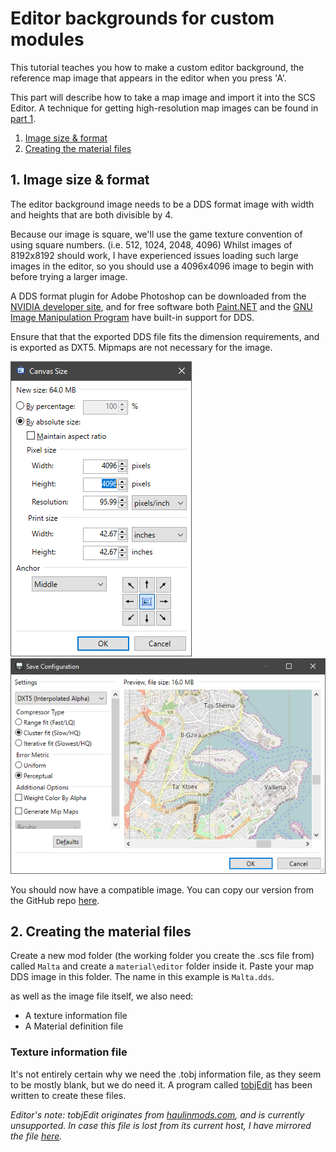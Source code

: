 # Editor backgrounds for custom modules

This tutorial teaches you how to make a custom editor background, the reference map image that appears in the editor when you press 'A'.

This part will describe how to take a map image and import it into the SCS Editor. A technique for getting high-resolution map images can be found in [part 1](1_imagery.md).

1. [Image size & format](#section1)
2. [Creating the material files](#section2)

<a name="section1"></a>
## 1. Image size & format

The editor background image needs to be a DDS format image with width and heights that are both divisible by 4.

Because our image is square, we'll use the game texture convention of using square numbers. (i.e. 512, 1024, 2048, 4096) Whilst images of 8192x8192 should work, I have experienced issues loading such large images in the editor, so you should use a 4096x4096 image to begin with before trying a larger image.

A DDS format plugin for Adobe Photoshop can be downloaded from the [NVIDIA developer site](https://developer.nvidia.com/nvidia-texture-tools-adobe-photoshop), and for free software both [Paint.NET](http://www.getpaint.net/index.html) and the [GNU Image Manipulation Program](https://www.gimp.org/) have built-in support for DDS.

Ensure that that the exported DDS file fits the dimension requirements, and is exported as DXT5. Mipmaps are not necessary for the image.

![Paint.NET canvas size adjustment](img/2_crop.png)
![Paint.NET export settings](img/2_dds.png)

You should now have a compatible image. You can copy our version from the GitHub repo [here](#).

<a name="section2"></a>
## 2. Creating the material files

Create a new mod folder (the working folder you create the .scs file from) called ```Malta``` and create a ```material\editor``` folder inside it. Paste your map DDS image in this folder. The name in this example is ```Malta.dds```.

as well as the image file itself, we also need:

- A texture information file
- A Material definition file

### Texture information file

It's not entirely certain why we need the .tobj information file, as they seem to be mostly blank, but we do need it. A program called [tobjEdit](http://www.mediafire.com/?zxlf5ta0ot7h0l1) has been written to create these files.

_Editor's note: tobjEdit originates from [haulinmods.com](http://www.haulinmods.com/), and is currently unsupported. In case this file is lost from its current host, I have mirrored the file [here](https://drive.google.com/open?id=0B1SFjX5JrmNUhpdXU1SG9TRjg)._
